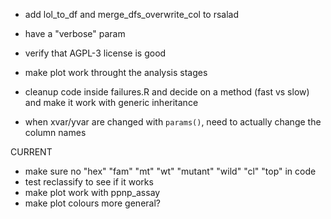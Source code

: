 - add lol_to_df and merge_dfs_overwrite_col to rsalad
- have a "verbose" param
- verify that AGPL-3 license is good
- make plot work throught the analysis stages

- cleanup code inside failures.R and decide on a method (fast vs slow) and make it work with generic inheritance
- when xvar/yvar are changed with `params()`, need to actually change the column names






CURRENT
- make sure no "hex" "fam" "mt" "wt" "mutant" "wild" "cl" "top" in code
- test reclassify to see if it works
- make plot work with ppnp_assay
- make plot colours more general?
